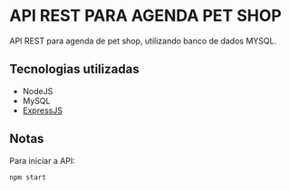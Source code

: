 # API REST PARA AGENDA PET SHOP

API REST para agenda de pet shop, utilizando banco de dados MYSQL.



## Tecnologias utilizadas

* NodeJS
* MySQL
* [ExpressJS](https://expressjs.com/)


## Notas
Para iniciar a API:
```
npm start
```

